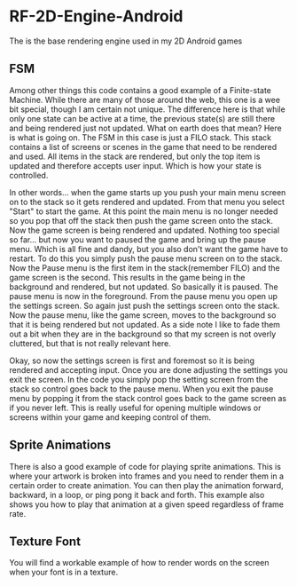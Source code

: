 # RF-2D-Engine-Android
The is the base rendering engine used in my 2D Android games

## FSM
Among other things this code contains a good example of a Finite-state Machine. While there are many of those around the web, this one is a wee bit special, though I am certain not unique. The difference here is that while only one state can be active at a time, the previous state(s) are still there and being rendered just not updated. What on earth does that mean? Here is what is going on. The FSM in this case is just a FILO stack. This stack contains a list of screens or scenes in the game that need to be rendered and used. All items in the stack are rendered, but only the top item is updated and therefore accepts user input. Which is how your state is controlled. 

In other words... when the game starts up you push your main menu screen on to the stack so it gets rendered and updated. From that menu you select "Start" to start the game. At this point the main menu is no longer needed so you pop that off the stack then push the game screen onto the stack. Now the game screen is being rendered and updated. Nothing too special so far... but now you want to paused the game and bring up the pause menu. Which is all fine and dandy, but you also don't want the game have to restart. To do this you simply push the pause menu screen on to the stack. Now the Pause menu is the first item in the stack(remember FILO) and the game screen is the second. This results in the game being in the background and rendered, but not updated. So basically it is paused. The pause menu is now in the foreground. From the pause menu you open up the settings screen. So again just push the settings screen onto the stack. Now the pause menu, like the game screen, moves to the background so that it is being rendered but not updated. As a side note I like to fade them out a bit when they are in the background so that my screen is not overly cluttered, but that is not really relevant here.

Okay, so now the settings screen is first and foremost so it is being rendered and accepting input. Once you are done adjusting the settings you exit the screen. In the code you simply pop the setting screen from the stack so control goes back to the pause menu. When you exit the pause menu by popping it from the stack control goes back to the game screen as if you never left. This is really useful for opening multiple windows or screens within your game and keeping control of them. 

## Sprite Animations
There is also a good example of code for playing sprite animations. This is where your artwork is broken into frames and you need to render them in a certain order to create animation. You can then play the animation forward, backward, in a loop, or ping pong it back and forth. This example also shows you how to play that animation at a given speed regardless of frame rate. 

## Texture Font
You will find a workable example of how to render words on the screen when your font is in a texture. 
 

